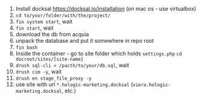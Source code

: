 1. Install docksal https://docksal.io/installation (on mac os - use virtualbox)
2. `cd to/your/folder/with/the/project/`
3. `fin system start`, wait
4. `fin start`, wait
5. download the db from acquia
6. unpack the database and put it somewhere in repo root
7. `fin bash`
8. Inside the container - go to site folder which holds `settings.php` `cd docroot/sites/[site-name]`
9. `drush sql-cli < /pacth/to/your/db.sql`, wait
10. `drush cim -y`, wait
11. `drush en stage_file_proxy -y`
12. use site with url `*.hologic-marketing.docksal` (`viera.hologic-marketing.docksal`, etc.)

